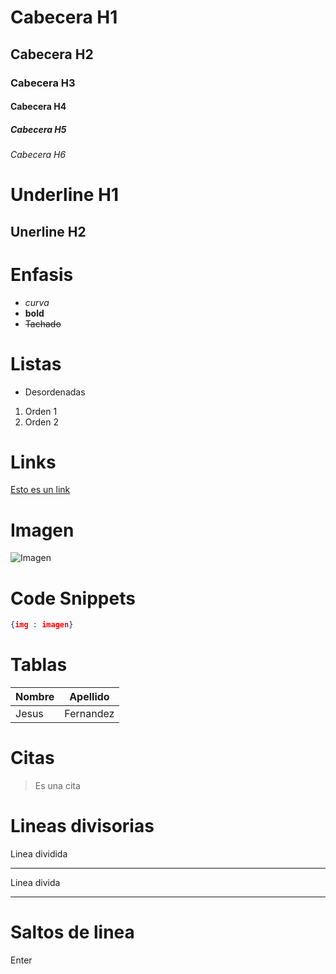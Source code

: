 # Cabecera H1
## Cabecera H2
### Cabecera H3
#### Cabecera H4
##### Cabecera H5
###### Cabecera H6

Underline H1
============

Unerline H2
-----------

# Enfasis
- *curva*
- **bold**
- ~~Tachado~~
# Listas
- Desordenadas
1. Orden 1
2. Orden 2

# Links
[Esto es un link](http://www.google.com)

# Imagen
![Imagen](https://cdn-icons-png.flaticon.com/512/25/25231.png)

# Code Snippets
```JSON
{img : imagen}
```

# Tablas
|Nombre|Apellido|
|------|--------|
|Jesus|Fernandez|

# Citas
> Es una cita

# Lineas divisorias
Linea dividida

--- 

Linea divida

***

# Saltos de linea
Enter